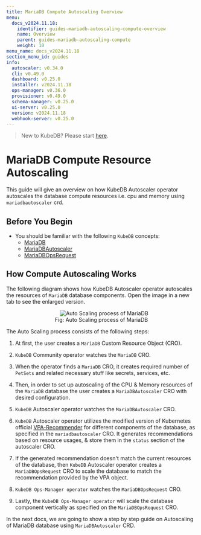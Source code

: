 ```yaml
---
title: MariaDB Compute Autoscaling Overview
menu:
  docs_v2024.11.18:
    identifier: guides-mariadb-autoscaling-compute-overview
    name: Overview
    parent: guides-mariadb-autoscaling-compute
    weight: 10
menu_name: docs_v2024.11.18
section_menu_id: guides
info:
  autoscaler: v0.34.0
  cli: v0.49.0
  dashboard: v0.25.0
  installer: v2024.11.18
  ops-manager: v0.36.0
  provisioner: v0.49.0
  schema-manager: v0.25.0
  ui-server: v0.25.0
  version: v2024.11.18
  webhook-server: v0.25.0
---
```


> New to KubeDB? Please start [here](/docs/v2024.11.18/README).

# MariaDB Compute Resource Autoscaling

This guide will give an overview on how KubeDB Autoscaler operator autoscales the database compute resources i.e. cpu and memory using `mariadbautoscaler` crd.

## Before You Begin

- You should be familiar with the following `KubeDB` concepts:
  - [MariaDB](/docs/v2024.11.18/guides/mariadb/concepts/mariadb)
  - [MariaDBAutoscaler](/docs/v2024.11.18/guides/mariadb/concepts/autoscaler)
  - [MariaDBOpsRequest](/docs/v2024.11.18/guides/mariadb/concepts/opsrequest)

## How Compute Autoscaling Works

The following diagram shows how KubeDB Autoscaler operator autoscales the resources of `MariaDB` database components. Open the image in a new tab to see the enlarged version.

<figure align="center">
  <img alt="Auto Scaling process of MariaDB" src="/docs/v2024.11.18/guides/mariadb/autoscaler/compute/overview/images/mdas-compute.png">
<figcaption align="center">Fig: Auto Scaling process of MariaDB</figcaption>
</figure>

The Auto Scaling process consists of the following steps:

1. At first, the user creates a `MariaDB` Custom Resource Object (CRO).

2. `KubeDB` Community operator watches the `MariaDB` CRO.

3. When the operator finds a `MariaDB` CRO, it creates required number of `PetSets` and related necessary stuff like secrets, services, etc.

4. Then, in order to set up autoscaling of the CPU & Memory resources of the `MariaDB` database the user creates a `MariaDBAutoscaler` CRO with desired configuration.

5. `KubeDB` Autoscaler operator watches the `MariaDBAutoscaler` CRO.

6. `KubeDB` Autoscaler operator utilizes the modified version of Kubernetes official [VPA-Recommender](https://github.com/kubernetes/autoscaler/tree/master/vertical-pod-autoscaler/pkg) for different components of the database, as specified in the `mariadbautoscaler` CRO.
It generates recommendations based on resource usages, & store them in the `status` section of the autoscaler CRO.

7. If the generated recommendation doesn't match the current resources of the database, then `KubeDB` Autoscaler operator creates a `MariaDBOpsRequest` CRO to scale the database to match the recommendation provided by the VPA object.

8. `KubeDB Ops-Manager operator` watches the `MariaDBOpsRequest` CRO.

9. Lastly, the `KubeDB Ops-Manager operator` will scale the database component vertically as specified on the `MariaDBOpsRequest` CRO.

In the next docs, we are going to show a step by step guide on Autoscaling of MariaDB database using `MariaDBAutoscaler` CRD.
